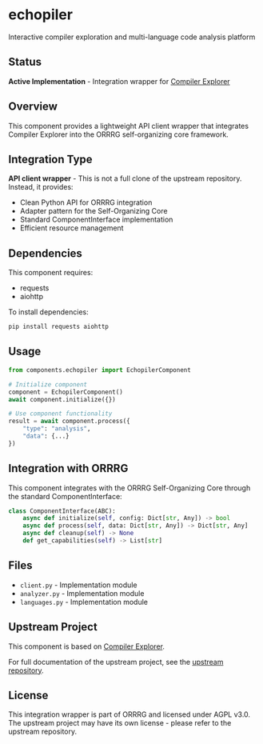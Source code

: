 # echopiler

Interactive compiler exploration and multi-language code analysis platform

## Status

**Active Implementation** - Integration wrapper for [Compiler Explorer](https://github.com/compiler-explorer/compiler-explorer)

## Overview

This component provides a lightweight API client wrapper that integrates Compiler Explorer 
into the ORRRG self-organizing core framework.

## Integration Type

**API client wrapper** - This is not a full clone of the upstream repository. Instead, it provides:
- Clean Python API for ORRRG integration
- Adapter pattern for the Self-Organizing Core
- Standard ComponentInterface implementation
- Efficient resource management

## Dependencies

This component requires:
- requests
- aiohttp

To install dependencies:
```bash
pip install requests aiohttp
```

## Usage

```python
from components.echopiler import EchopilerComponent

# Initialize component
component = EchopilerComponent()
await component.initialize({})

# Use component functionality
result = await component.process({
    "type": "analysis",
    "data": {...}
})
```

## Integration with ORRRG

This component integrates with the ORRRG Self-Organizing Core through the standard ComponentInterface:

```python
class ComponentInterface(ABC):
    async def initialize(self, config: Dict[str, Any]) -> bool
    async def process(self, data: Dict[str, Any]) -> Dict[str, Any]
    async def cleanup(self) -> None
    def get_capabilities(self) -> List[str]
```

## Files

- `client.py` - Implementation module
- `analyzer.py` - Implementation module
- `languages.py` - Implementation module

## Upstream Project

This component is based on [Compiler Explorer](https://github.com/compiler-explorer/compiler-explorer).

For full documentation of the upstream project, see the [upstream repository](https://github.com/compiler-explorer/compiler-explorer).

## License

This integration wrapper is part of ORRRG and licensed under AGPL v3.0.
The upstream project may have its own license - please refer to the upstream repository.
